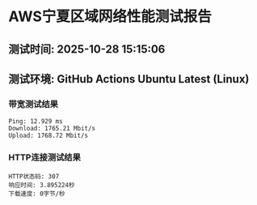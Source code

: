 # AWS宁夏区域网络性能测试报告
## 测试时间: 2025-10-28 15:15:06
## 测试环境: GitHub Actions Ubuntu Latest (Linux)

### 带宽测试结果
```
Ping: 12.929 ms
Download: 1765.21 Mbit/s
Upload: 1768.72 Mbit/s
```

### HTTP连接测试结果
```
HTTP状态码: 307
响应时间: 3.895224秒
下载速度: 0字节/秒
```

